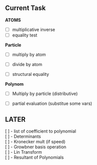 ## Current Task

**ATOMS**
- [ ] multiplicative inverse
- [ ] equality test

**Particle**
- [ ] multiply by atom
- [ ] divide by atom
- [ ] structural equality


**Polynom**
- [ ] Multiply by particle (distributive)
- [ ] partial evaluation (substitue some vars)


## LATER

[ ] - list of coefficient to polynomial  
[ ] - Determinants  
[ ] - Kronecker mult (if speed)  
[ ] - Growbner basis operation  
[ ] - Lin Transform  
[ ] - Resultant of Polynomials  